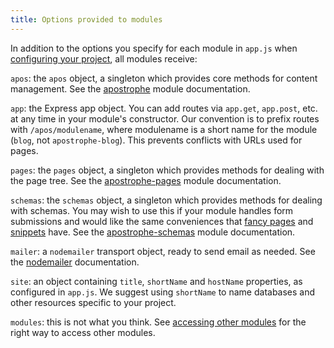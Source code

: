 ```yaml
---
title: Options provided to modules
---
```


In addition to the options you specify for each module in `app.js` when [configuring your project](../configuration/index.html), all modules receive:

`apos`: the `apos` object, a singleton which provides core methods for content management. See the [apostrophe](http://github.com/punkave/apostrophe) module documentation.

`app`: the Express app object. You can add routes via `app.get`, `app.post`, etc. at any time in your module's constructor. Our convention is to prefix routes with `/apos/modulename`, where modulename is a short name for the module (`blog`, not `apostrophe-blog`). This prevents conflicts with URLs used for pages.

`pages`: the `pages` object, a singleton which provides methods for dealing with the page tree. See the [apostrophe-pages](http://github.com/punkave/apostrophe-pages) module documentation.

`schemas`: the `schemas` object, a singleton which provides methods for dealing with schemas. You may wish to use this if your module handles form submissions and would like the same conveniences that [fancy pages](../pages/index.html) and [snippets](../snippets/index.html) have. See the [apostrophe-schemas](http://github.com/punkave/apostrophe-schemas) module documentation.

`mailer`: a `nodemailer` transport object, ready to send email as needed. See the [nodemailer](http://www.nodemailer.com/) documentation.

`site`: an object containing `title`, `shortName` and `hostName` properties, as configured in `app.js`. We suggest using `shortName` to name databases and other resources specific to your project.

`modules`: this is not what you think. See [accessing other modules](accessing-other-modules.html) for the right way to access other modules.

